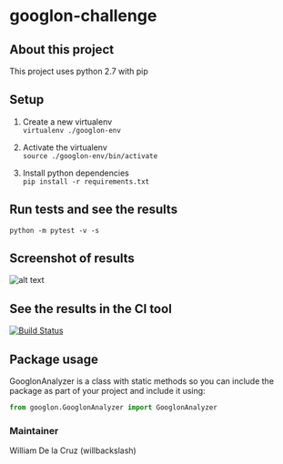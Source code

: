 # googlon-challenge

## About this project

This project uses python 2.7 with pip

## Setup

1. Create a new virtualenv  
`virtualenv ./googlon-env`

2. Activate the virtualenv  
`source ./googlon-env/bin/activate`

3. Install python dependencies  
`pip install -r requirements.txt`

## Run tests and see the results  
`python -m pytest -v -s`

## Screenshot of results
![alt text](https://i.ibb.co/jGchw8N/image.png)

## See the results in the CI tool
[![Build Status](https://semaphoreci.com/api/v1/macwilliam92-19/googlon-challenge/branches/master/badge.svg)](https://semaphoreci.com/macwilliam92-19/googlon-challenge)

## Package usage

GooglonAnalyzer is a class with static methods so you can include the package as part of your project and include it using:

```python
from googlon.GooglonAnalyzer import GooglonAnalyzer
```

### Maintainer
William De la Cruz (willbackslash)
